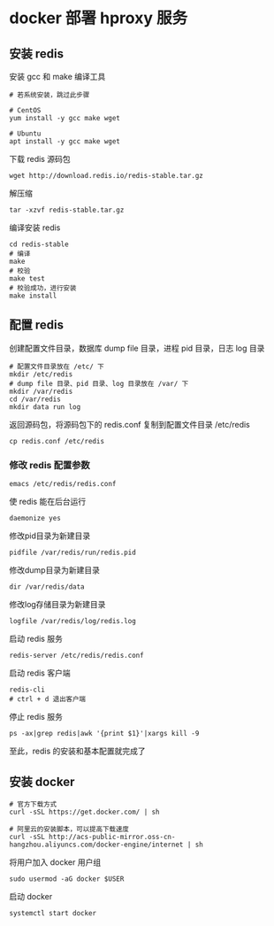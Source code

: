 # docker 部署 hproxy 服务

## 安装 redis

安装 gcc 和 make 编译工具
````shell
# 若系统安装，跳过此步骤

# CentOS
yum install -y gcc make wget

# Ubuntu
apt install -y gcc make wget
````

下载 redis 源码包
````shell
wget http://download.redis.io/redis-stable.tar.gz
````

解压缩
````shell
tar -xzvf redis-stable.tar.gz
````

编译安装 redis
````shell
cd redis-stable
# 编译
make
# 校验
make test
# 校验成功，进行安装
make install
````

## 配置 redis
创建配置文件目录，数据库 dump file 目录，进程 pid 目录，日志 log 目录
````shell
# 配置文件目录放在 /etc/ 下
mkdir /etc/redis
# dump file 目录、pid 目录、log 目录放在 /var/ 下
mkdir /var/redis
cd /var/redis
mkdir data run log
````

返回源码包，将源码包下的 redis.conf 复制到配置文件目录 /etc/redis
````shell
cp redis.conf /etc/redis
````

### 修改 redis 配置参数
````shell
emacs /etc/redis/redis.conf
````

使 redis 能在后台运行
````shell
daemonize yes
````

修改pid目录为新建目录
````shell
pidfile /var/redis/run/redis.pid
````

修改dump目录为新建目录
````shell
dir /var/redis/data
````

修改log存储目录为新建目录
````shell
logfile /var/redis/log/redis.log
````

启动 redis 服务
````shell
redis-server /etc/redis/redis.conf
````

启动 redis 客户端
````shell
redis-cli
# ctrl + d 退出客户端
````

停止 redis 服务
````shell
ps -ax|grep redis|awk '{print $1}'|xargs kill -9
````
至此，redis 的安装和基本配置就完成了

## 安装 docker
````shell
# 官方下载方式
curl -sSL https://get.docker.com/ | sh

# 阿里云的安装脚本，可以提高下载速度
curl -sSL http://acs-public-mirror.oss-cn-hangzhou.aliyuncs.com/docker-engine/internet | sh
````

将用户加入 docker 用户组
````shell
sudo usermod -aG docker $USER
````

启动 docker
````shell
systemctl start docker
````



